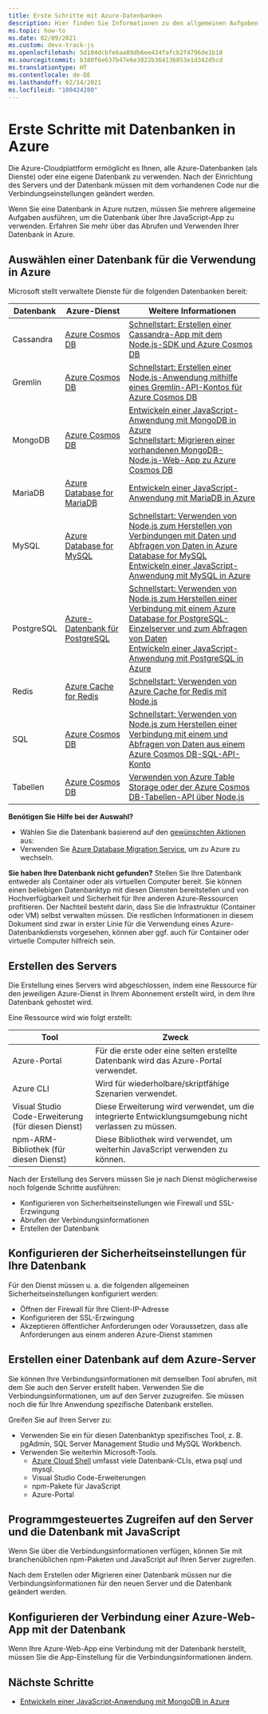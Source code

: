 ```yaml
---
title: Erste Schritte mit Azure-Datenbanken
description: Hier finden Sie Informationen zu den allgemeinen Aufgaben für die Verwendung einer beliebigen in Azure gehosteten Datenbank.
ms.topic: how-to
ms.date: 02/09/2021
ms.custom: devx-track-js
ms.openlocfilehash: 5d104dcbfe6aa89db6ee434fafcb2f4796de1b18
ms.sourcegitcommit: b380f6e637b47e6e3822b364136853e1d342d5cd
ms.translationtype: HT
ms.contentlocale: de-DE
ms.lasthandoff: 02/14/2021
ms.locfileid: "100424200"
---
```

# <a name="getting-started-with-databases-on-azure"></a>Erste Schritte mit Datenbanken in Azure

Die Azure-Cloudplattform ermöglicht es Ihnen, alle Azure-Datenbanken (als Dienste) oder eine eigene Datenbank zu verwenden. Nach der Einrichtung des Servers und der Datenbank müssen mit dem vorhandenen Code nur die Verbindungseinstellungen geändert werden. 

Wenn Sie eine Datenbank in Azure nutzen, müssen Sie mehrere allgemeine Aufgaben ausführen, um die Datenbank über Ihre JavaScript-App zu verwenden. Erfahren Sie mehr über das Abrufen und Verwenden Ihrer Datenbank in Azure. 

## <a name="select-a-database-to-use-on-azure"></a>Auswählen einer Datenbank für die Verwendung in Azure

Microsoft stellt verwaltete Dienste für die folgenden Datenbanken bereit:

|Datenbank|Azure-Dienst|Weitere Informationen|
|--|--|--|
|Cassandra|[Azure Cosmos DB](/azure/cosmos-db/)|[Schnellstart: Erstellen einer Cassandra-App mit dem Node.js-SDK und Azure Cosmos DB](/azure/cosmos-db/create-cassandra-nodejs)|
|Gremlin|[Azure Cosmos DB](/azure/cosmos-db/)|[Schnellstart: Erstellen einer Node.js-Anwendung mithilfe eines Gremlin-API-Kontos für Azure Cosmos DB](/azure/cosmos-db/create-graph-nodejs)|
|MongoDB|[Azure Cosmos DB](/azure/cosmos-db/)|[Entwickeln einer JavaScript-Anwendung mit MongoDB in Azure](use-mongodb-as-cosmosdb.md)<br>[Schnellstart: Migrieren einer vorhandenen MongoDB-Node.js-Web-App zu Azure Cosmos DB](/azure/cosmos-db/create-mongodb-nodejs)|
|MariaDB|[Azure Database for MariaDB](/azure/mariadb/)|[Entwickeln einer JavaScript-Anwendung mit MariaDB in Azure](use-mariadb.md)|
|MySQL|[Azure Database for MySQL](/azure/mysql/)|[Schnellstart: Verwenden von Node.js zum Herstellen von Verbindungen mit Daten und Abfragen von Daten in Azure Database for MySQL](/azure/mysql/connect-nodejs)<br>[Entwickeln einer JavaScript-Anwendung mit MySQL in Azure](use-mysql-db.md)|
|PostgreSQL|[Azure-Datenbank für PostgreSQL](/azure/postgresql/)|[Schnellstart: Verwenden von Node.js zum Herstellen einer Verbindung mit einem Azure Database for PostgreSQL-Einzelserver und zum Abfragen von Daten](/azure/postgresql/connect-nodejs)<br>[Entwickeln einer JavaScript-Anwendung mit PostgreSQL in Azure](use-postgresql-db.md)|
|Redis|[Azure Cache for Redis](/azure/azure-cache-for-redis/)|[Schnellstart: Verwenden von Azure Cache for Redis mit Node.js](/azure/azure-cache-for-redis/cache-nodejs-get-started)|
|SQL|[Azure Cosmos DB](/azure/cosmos-db/)|[Schnellstart: Verwenden von Node.js zum Herstellen einer Verbindung mit einem und Abfragen von Daten aus einem Azure Cosmos DB-SQL-API-Konto](/azure/cosmos-db/create-sql-api-nodejs)|
|Tabellen|[Azure Cosmos DB](/azure/cosmos-db/)|[Verwenden von Azure Table Storage oder der Azure Cosmos DB-Tabellen-API über Node.js](/azure/cosmos-db/table-storage-how-to-use-nodejs)|

**Benötigen Sie Hilfe bei der Auswahl?** 
* Wählen Sie die Datenbank basierend auf den [gewünschten Aktionen](https://azure.microsoft.com/product-categories/databases/) aus:
* Verwenden Sie [Azure Database Migration Service](/azure/dms/), um zu Azure zu wechseln. 

**Sie haben Ihre Datenbank nicht gefunden?**
Stellen Sie Ihre Datenbank entweder als Container oder als virtuellen Computer bereit. Sie können einen beliebigen Datenbanktyp mit diesen Diensten bereitstellen und von Hochverfügbarkeit und Sicherheit für Ihre anderen Azure-Ressourcen profitieren. Der Nachteil besteht darin, dass Sie die Infrastruktur (Container oder VM) selbst verwalten müssen. Die restlichen Informationen in diesem Dokument sind zwar in erster Linie für die Verwendung eines Azure-Datenbankdiensts vorgesehen, können aber ggf. auch für Container oder virtuelle Computer hilfreich sein. 

## <a name="create-the-server"></a>Erstellen des Servers

Die Erstellung eines Servers wird abgeschlossen, indem eine Ressource für den jeweiligen Azure-Dienst in Ihrem Abonnement erstellt wird, in dem Ihre Datenbank gehostet wird. 

Eine Ressource wird wie folgt erstellt:

|Tool|Zweck|
|--|--|
|Azure-Portal|Für die erste oder eine selten erstellte Datenbank wird das Azure-Portal verwendet.|
|Azure CLI|Wird für wiederholbare/skriptfähige Szenarien verwendet.|
|Visual Studio Code-Erweiterung (für diesen Dienst)|Diese Erweiterung wird verwendet, um die integrierte Entwicklungsumgebung nicht verlassen zu müssen.|
|npm-ARM-Bibliothek (für diesen Dienst)|Diese Bibliothek wird verwendet, um weiterhin JavaScript verwenden zu können.| 

Nach der Erstellung des Servers müssen Sie je nach Dienst möglicherweise noch folgende Schritte ausführen:

* Konfigurieren von Sicherheitseinstellungen wie Firewall und SSL-Erzwingung
* Abrufen der Verbindungsinformationen
* Erstellen der Datenbank

## <a name="configure-security-settings-for-your-database"></a>Konfigurieren der Sicherheitseinstellungen für Ihre Datenbank

Für den Dienst müssen u. a. die folgenden allgemeinen Sicherheitseinstellungen konfiguriert werden:

* Öffnen der Firewall für Ihre Client-IP-Adresse
* Konfigurieren der SSL-Erzwingung
* Akzeptieren öffentlicher Anforderungen oder Voraussetzen, dass alle Anforderungen aus einem anderen Azure-Dienst stammen

## <a name="create-a-database-on-the-azure-server"></a>Erstellen einer Datenbank auf dem Azure-Server

Sie können Ihre Verbindungsinformationen mit demselben Tool abrufen, mit dem Sie auch den Server erstellt haben. Verwenden Sie die Verbindungsinformationen, um auf den Server zuzugreifen. Sie müssen noch die für Ihre Anwendung spezifische Datenbank erstellen. 

Greifen Sie auf Ihren Server zu: 

* Verwenden Sie ein für diesen Datenbanktyp spezifisches Tool, z. B. pgAdmin, SQL Server Management Studio und MySQL Workbench. 
* Verwenden Sie weiterhin Microsoft-Tools.
    * [Azure Cloud Shell](https://shell.azure.com) umfasst viele Datenbank-CLIs, etwa psql und mysql.
    * Visual Studio Code-Erweiterungen
    * npm-Pakete für JavaScript
    * Azure-Portal

## <a name="programmatically-access-the-server-and-database-with-javascript"></a>Programmgesteuertes Zugreifen auf den Server und die Datenbank mit JavaScript

Wenn Sie über die Verbindungsinformationen verfügen, können Sie mit branchenüblichen npm-Paketen und JavaScript auf Ihren Server zugreifen. 

Nach dem Erstellen oder Migrieren einer Datenbank müssen nur die Verbindungsinformationen für den neuen Server und die Datenbank geändert werden. 

## <a name="configure-an-azure-web-apps-connection-to-database"></a>Konfigurieren der Verbindung einer Azure-Web-App mit der Datenbank

Wenn Ihre Azure-Web-App eine Verbindung mit der Datenbank herstellt, müssen Sie die App-Einstellung für die Verbindungsinformationen ändern. 

## <a name="next-steps"></a>Nächste Schritte

* [Entwickeln einer JavaScript-Anwendung mit MongoDB in Azure](use-mongodb-as-cosmosdb.md)
